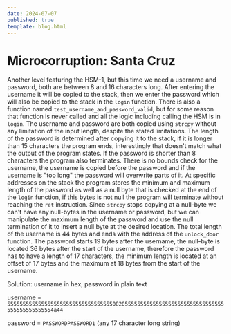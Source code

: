```yaml
---
date: 2024-07-07
published: true
template: blog.html
---
```


# Microcorruption: Santa Cruz

Another level featuring the HSM-1, but this time we need a username and
password, both are between 8 and 16 characters long. After entering the
username it will be copied to the stack, then we enter the password which will
also be copied to the stack in the `login` function. There is also a function
named `test_username_and_password_valid`, but for some reason that function
is never called and all the logic including calling the HSM is in `login`. The
username and password are both copied using `strcpy` without any limitation of
the input length, despite the stated limitations. The length of the password is
determined after copying it to the stack, if it is longer than 15 characters
the program ends, interestingly that doesn't match what the output of the
program states. If the password is shorter than 8 characters the program also
terminates. There is no bounds check for the username, the username is copied
before the password and if the username is "too long" the password will
overwrite parts of it. At specific addresses on the stack the program stores
the minimum and maximum length of the password as well as a null byte that is
checked at the end of the `login` function, if this bytes is not null the
program will terminate without reaching the `ret` instruction. Since `strcpy`
stops copying at a null-byte we can't have any null-bytes in the username or
password, but we can manipulate the maximum length of the password and use
the null termination of it to insert a null byte at the desired location. The
total length of the username is 44 bytes and ends with the address of the
`unlock_door` function. The password starts 19 bytes after the username, the
null-byte is located 36 bytes after the start of the username, therefore the
password has to have a length of 17 characters, the minimum length is located
at an offset of 17 bytes and the maximum at 18 bytes from the start of the
username.

Solution: username in hex, password in plain text

username = `5555555555555555555555555555555555082055555555555555555555555555555555555555555555554a44`

password = `PASSWORDPASSWORD1` (any 17 character long string)
